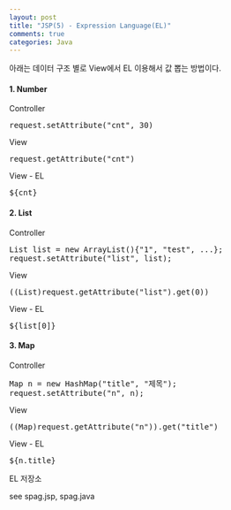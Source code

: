```yaml
---
layout: post
title: "JSP(5) - Expression Language(EL)"
comments: true
categories: Java
---
```


아래는 데이터 구조 별로 View에서 EL 이용해서 값 뽑는 방법이다.

#### 1. Number

Controller
<pre>
request.setAttribute("cnt", 30)
</pre>
View
<pre>
request.getAttribute("cnt")
</pre>
View - EL
<pre>
${cnt}
</pre>

#### 2. List
Controller
<pre>
List list = new ArrayList(){"1", "test", ...};
request.setAttribute("list", list);
</pre>
View
<pre>
((List)request.getAttribute("list").get(0))
</pre>
View - EL
<pre>
${list[0]}
</pre>

#### 3. Map
Controller
<pre>
Map n = new HashMap("title", "제목");
request.setAttribute("n", n);
</pre>
View
<pre>
((Map)request.getAttribute("n")).get("title")
</pre>
View - EL
<pre>
${n.title}
</pre>

 EL 저장소

see spag.jsp, spag.java